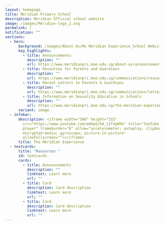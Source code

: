 ```yaml
---
layout: homepage
title: Meridian Primary School
description: Meridian Official school website
image: /images/Meridian-logo_2.svg
permalink: /
notification: ""
sections:
  - hero:
      background: /images/About As/My Meridian Experience_School Websitei_17 Jan 23.png
      key_highlights:
        - title: Announcements
          description: ""
          url: https://www.meridianpri.moe.edu.sg/about-us/announcements/
        - title: Resources for Parents and Guardians
          description: ""
          url: https://www.meridianpri.moe.edu.sg/communications/resources-for-parents/resources-for-parents/
        - title: Recent Letters to Parents & Guardians
          description: ""
          url: https://www.meridianpri.moe.edu.sg/communications/letter-to-all-parents-2024/all-levels/
        - title: Information on Sexuality Education in Schools
          description: ""
          url: https://www.meridianpri.moe.edu.sg/the-meridian-experience/student-development/sexuality-education/
      variant: image
  - infobar:
      description: <iframe width="560" height="315"
        src="https://www.youtube.com/embed/hA_11fdyWXk" title="YouTube video
        player" frameborder="0" allow="accelerometer; autoplay; clipboard-write;
        encrypted-media; gyroscope; picture-in-picture"
        allowfullscreen=""></iframe>
      title: The Meridian Experience
  - textcards:
      title: "Resources "
      id: textcards
      cards:
        - title: Announcements
          description: ""
          linktext: Learn more
          url: ""
        - title: Card
          description: Card description
          linktext: Learn more
          url: ""
        - title: Card
          description: Card description
          linktext: Learn more
          url: ""
---
```

